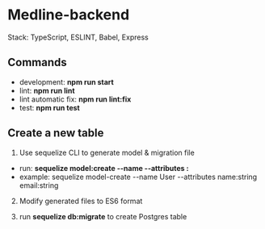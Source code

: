 # Medline-backend 
Stack: TypeScript, ESLINT, Babel, Express

## Commands
- development: **npm run start** 
- lint: **npm run lint**
- lint automatic fix: **npm run lint:fix**
- test: **npm run test**

## Create a new table
1. Use sequelize CLI to generate model & migration file

- run: **sequelize model:create --name <model-name> --attributes <attribute-name>:<attribute-type>** 
- example: sequelize model-create --name User --attributes name:string email:string
  
2. Modify generated files to ES6 format

3. run **sequelize db:migrate** to create Postgres table
